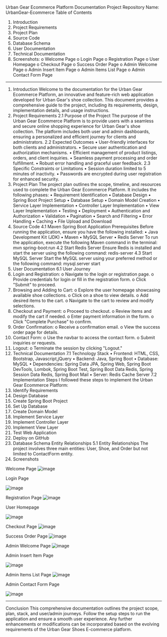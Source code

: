 Urban Gear Ecommerce Platform Documentation
Project Repository Name: UrbanGear-Ecommerce
Table of Contents
1.	Introduction
2.	Project Requirements
3.	Project Plan
4.	Source Code
5.	Database Schema
6.	User Documentation
7.	Technical Documentation
8.	Screenshots:
    o	Welcome Page
    o	Login Page
    o	Registration Page
    o	User Homepage
    o	Checkout Page
    o Success Order Page
    o	Admin Welcome Page
    o	Admin Insert Item Page
    o	Admin Items List Page
    o	Admin Contact Form Page
________________________________________
1. Introduction
Welcome to the documentation for the Urban Gear Ecommerce Platform, an innovative and feature-rich web application developed for Urban Gear's shoe collection. This document provides a comprehensive guide to the project, including its requirements, design, implementation details, and usage instructions.
2. Project Requirements
2.1 Purpose of the Project
The purpose of the Urban Gear Ecommerce Platform is to provide users with a seamless and secure online shopping experience for Urban Gear's shoe collection. The platform includes both user and admin dashboards, ensuring a personalized and efficient journey for clients and administrators.
2.2 Expected Outcomes
•	User-friendly interfaces for both clients and administrators.
•	Secure user authentication and authorization mechanisms.
•	Efficient management of product listings, orders, and client inquiries.
•	Seamless payment processing and order fulfillment.
•	Robust error handling and graceful user feedback.
2.3 Specific Constraints or Limitations
•	Session duration limited to 5 minutes of inactivity.
•	Passwords are encrypted during user registration for enhanced security.
3. Project Plan
The project plan outlines the scope, timeline, and resources used to complete the Urban Gear Ecommerce Platform. It includes the following phases:
•	Requirement Identification
•	Database Design
•	Spring Boot Project Setup
•	Database Setup
•	Domain Model Creation
•	Service Layer Implementation
•	Controller Layer Implementation
•	View Layer Implementation
•	Testing
•	Deployment
•	Authentication and Authorization
•	Validation
•	Pagination
•	Search and Filtering
•	Error Handling
•	Caching
•	File Upload and Download
4. Source Code
4.1 Maven Spring Boot Application
Prerequisites
Before running the application, ensure you have the following installed:
•	Java Development Kit (JDK)
•	Maven
•	MySQL Server
•	Redis Server
To run the application, execute the following Maven command in the terminal:
mvn spring-boot:run
4.2 Start Redis Server
Ensure Redis is installed and start the server using the following command:
redis-server
4.3 Start MySQL Server
Start the MySQL server using your preferred method or the following command:
mysql.server start
6. User Documentation
6.1 User Journey
1.	Login and Registration:
o	Navigate to the login or registration page.
o	Provide credentials for login or fill in the registration form.
o	Click "Submit" to proceed.
2.	Browsing and Adding to Cart:
o	Explore the user homepage showcasing available shoe collections.
o	Click on a shoe to view details.
o	Add desired items to the cart.
o	Navigate to the cart to review and modify selections.
3.	Checkout and Payment:
o	Proceed to checkout.
o	Review items and modify the cart if needed.
o	Enter payment information in the form.
o	Click "Complete Purchase" to confirm.
4.	Order Confirmation:
o	Receive a confirmation email.
o	View the success order page for details.
5.	Contact Form:
o	Use the navbar to access the contact form.
o	Submit inquiries or requests.
6.	Logout:
o	Terminate the session by clicking "Logout."
7. Technical Documentation
7.1 Technology Stack
•	Frontend: HTML, CSS, Bootstrap, Javascript,jQuery
•	Backend: Java, Spring Boot
•	Database: MySQL
•	Dependencies: Spring Data JPA, Spring Web, Spring Boot DevTools, Lombok, Spring Boot Test, Spring Boot Data Redis, Spring Session Data Redis, Spring Boot Mail
•	Server: Redis Cache Server
7.2 Implementation Steps
I followed these steps to implement the Urban Gear Ecommerce Platform:
1.	Identify Requirements
2.	Design Database
3.	Create Spring Boot Project
4.	Set Up Database
5.	Create Domain Model
6.	Implement Service Layer
7.	Implement Controller Layer
8.	Implement View Layer
9.	Test Web Application
10.	Deploy on GitHub
5. Database Schema Entity Relationships
5.1 Entity Relationships
The project involves three main entities: User, Shoe, and Order but not limited to ContactForm entity.
7.	Screenshots

Welcome Page
  ![image](https://github.com/wi127/Ecommerceshoeapp/assets/114063736/13393e6e-f040-43ba-afcf-0fc0ef0aa5d6)


Login Page
  
![image](https://github.com/wi127/Ecommerceshoeapp/assets/114063736/dba544e0-4438-4204-bc60-c6f84d33dab9)

Registration Page
  ![image](https://github.com/wi127/Ecommerceshoeapp/assets/114063736/3865c50b-fd34-49ab-addd-5bce7fc08265)

User Homepage
  
![image](https://github.com/wi127/Ecommerceshoeapp/assets/114063736/48bfd042-dc4b-44a5-b948-8e7ef6ab7557)


Checkout Page
  ![image](https://github.com/wi127/Ecommerceshoeapp/assets/114063736/8dc3b0df-1a39-4c7d-84af-aca8d7923a6f)



Success Order Page
  ![image](https://github.com/wi127/Ecommerceshoeapp/assets/114063736/3e1f4573-46bc-4868-bc95-88f4a219a567)


Admin Welcome Page
 ![image](https://github.com/wi127/Ecommerceshoeapp/assets/114063736/b9fbfdd8-443b-40dd-8b05-0a95eec49f6c)

 
Admin Insert Item Page
  
![image](https://github.com/wi127/Ecommerceshoeapp/assets/114063736/a66e5f31-b5cd-465e-9982-1658395487ff)

Admin Items List Page
 ![image](https://github.com/wi127/Ecommerceshoeapp/assets/114063736/b36830fc-00c0-4411-a905-0ca6ee833aca)

 
Admin Contact Form Page
 
 ![image](https://github.com/wi127/Ecommerceshoeapp/assets/114063736/8725e5cd-e729-4111-b5ec-daa274282c7a)

________________________________________
Conclusion
This comprehensive documentation outlines the project scope, plan, stack, and user/admin journeys. Follow the setup steps to run the application and ensure a smooth user experience. Any further enhancements or modifications can be incorporated based on the evolving requirements of the Urban Gear Shoes E-commerce platform.


